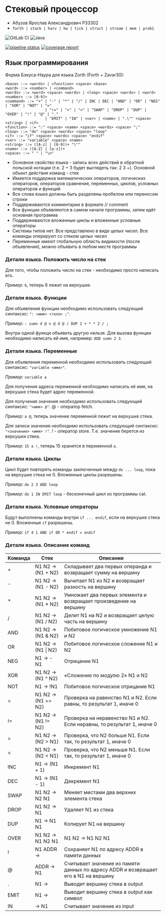 # **Стековый процессор**

- Абузов Ярослав Александрович P33302
- `forth | stack | harv | hw | tick | struct | stream | mem | prob1`

![GitLab CI](https://img.shields.io/badge/gitlab%20ci-%23181717.svg?style=for-the-badge&logo=gitlab&logoColor=white)
![Java](https://img.shields.io/badge/java-%23ED8B00.svg?style=for-the-badge&logo=java&logoColor=white)

[![pipeline status](https://gitlab.se.ifmo.ru/Zavar30/stack-processor/badges/master/pipeline.svg)](https://gitlab.se.ifmo.ru/Zavar30/stack-processor/-/commits/master)
[![coverage report](https://gitlab.se.ifmo.ru/Zavar30/stack-processor/badges/master/coverage.svg)](https://gitlab.se.ifmo.ru/Zavar30/stack-processor/-/commits/master)

## **Язык программирования**

Форма Бэкуса-Наура для языка Zorth (Forth + Zavar30):

```
<base> ::= <words> | <function> <space> <base>
<word> ::= <number> | <command>
<words> ::= <word> <space> <words> | <loop> <space> <words> | <word>
<number> ::= [0-9]+
<command> ::= "+" | "-" | "*" | "/" | INC | DEC | "AND" | "OR" | "NEG" | "XOR" | "NOT" | "=" 
                  | "!=" | ">" | "<" | "SWAP" | "DROP" | "DUP" | "OVER" | "!" | "@" | "." 
                  | "EMIT" | "IN" | <var> | <name> | ".\"" <space> <string> | <if>
<function> ::= ":" <space> <name> <space> <words> <space> ";"
<loop> ::= "do" <space> <words> <space> "loop"
<if> ::= "if" <space> <words> <space> "endif"
<var> ::= "variable" <space> <name>
<string> ::= ([A-z] | [0-9])+ "\""
<name> ::= ([A-Z] | [a-z])+
<space> ::= " " | "\n"
```

- Основное свойство языка - запись всех действий в обратной польской нотации (т.е. 2 + 3 будет выглядеть так: 2 3 +). Основной объект действия команд - стек
- Имеется поддержка математических операторов, логических операторов, операторов сравнения, переменных, циклов, условных операторов и функций
- Все слова языка должны быть разделены пробелом или переносом строки
- Поддерживаются комментарии в формате // comment
- Все функции объявляются в самом начале программы, затем идёт основная программа
- Поддерживаются вложенные циклы и вложенные условные операторы
- Системы типов нет. Все представлено в виде целых чисел. Все команды оперируют со стеком целых чисел
- Переменные имеют глобальную область видимости (после объявления), можно объявить в любом месте программы

### **Детали языка. Положить число на стек**
Для того, чтобы положить число на стек - необходимо просто написать его.

_Пример:_ `6`, теперь 6 лежит на верхушке.

### **Детали языка. Функции**
Для объявления функции необходимо использовать следующий синтаксис: `": <имя> <тело> ;"`. 

_Пример:_ `: sumn d @ n @ d @ / DUP 1 + * * 2 / ;`

Внутри одной функци объявить другую нельзя. Для вызова функции необходимо написать ей имя, например: `ADD sumn 2 3`.

### **Детали языка. Переменные**
Для объявления переменной необходимо использовать следующий синтаксис: `"variable <имя>"`.

_Пример:_ `variable a`

Для получения адреса переменной необходимо написать её имя, на верхушке стека будет адрес переменной.

Для получения значения необходимо использовать следующий синтаксис: `"<имя> @"`. @ - оператор fetch.

_Пример:_ `a @`, теперь значение переменной лежит на верхушке стека.

Для записи значения необходимо использовать следующий синтаксис: `"<значение> <имя> !"`. ! - оператор store. Т.е. значение берется из верхушки стека.

_Пример:_ `15 a !`, теперь 15 хранится в переменной `a`.

### **Детали языка. Циклы**
Цикл будет повторять команды заключенные между `do ... loop`, пока на верхушке стека не 0. Вложенные циклы разрешены.

_Пример:_ `do 2 3 ADD loop`

_Пример:_ `do 1 IN EMIT loop` - бесконечный цикл из программы cat.

### **Детали языка. Условные операторы**
Будут выполнены команды внутри `if ... endif`, если на верхушке стека не 0. Вложенные `if` разрешены.

_Пример:_ `if 4 1 AND if OR * endif = endif`

### **Детали языка. Описание команд**
| Команда | Стек | Описание |
| ------ | ------ | ------ | 
| + | N1 N2 → (N1 + N2) | Складывает два первых операнда и возвращает сумму на вершину |
| \- | N1 N2 → (N1 \- N2) | Вычитает N1 из N2 и возвращает разность на вершину | 
| \* | N1 N2 → (N1 \* N2) | Умножает два первых элемента и возвращает произведение на вершину |
| / | N1 N2 → (N1 / N2) | Делит N1 на N2 и возвращает целую часть на вершину |
| AND | N1 N2 → (N1 & N2) | Побитовое логическое умножение N1 и N2 |
| OR | N1 N2 → (N1 \| N2) | Побитовое логическое сложение N1 и N2 |
| NEG | N1 → -N1 | Отрицание N1 |
| XOR | N1 N2 → (N1 ^ N2) | «Cложение по модулю 2» N1 и N2 |
| NOT | N1 → !N1 | Побитовое логическое отрицание N1 |
| = | N1 N2 → (N1 == N2) | Проверка на равенство N1 и N2. Если равны, то результат 1, иначе 0 |
| != | N1 N2 → (N1 != N2) | Проверка на неравенство N1 и N2. Если неравны, то результат 1, иначе 0 |
| > | N1 N2 → (N2 > N1) | Проверка, что N2 больше N1. Если так, то результат 1, иначе 0 |
| < | N1 N2 → (N2 < N1) | Проверка, что N2 меньше N1. Если так, то результат 1, иначе 0 |
| INC | N1 → (N1 + 1) | Инкремент N1 |
| DEC | N1 → (N1 - 1) | Декремент N1 |
| SWAP | N1 N2 → N2 N1 | Меняет местами два верхних элемента стека |
| DROP | N1 N2 → N1 | Удаляет N1 из стека |
| DUP | N1 → N1 N1 | Копирует N1 на вершину |
| OVER | N1 N2 → N1 N2 N1 | N1 N2 → N1 N2 N1 |
| ! | N1 ADDR → | Сохраняет N1 по адресу ADDR в памяти данных |
| @ | ADDR → N1 | Считывает значение из памяти данных по адресу ADDR и возвращает его в N1 на вершину |
| . | N1 → | Выводит вершину стека в output |
| EMIT | N1 → | Выводит вершину стека в output как символ |
| IN | → N1 | Считывает значение из input |
